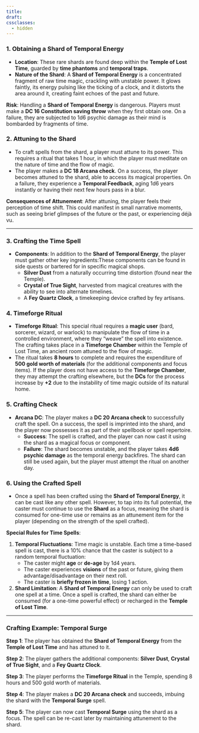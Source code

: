 ```yaml
---
title: 
draft: 
cssclasses:
  - hidden
---
```

### **1. Obtaining a Shard of Temporal Energy**

- **Location**: These rare shards are found deep within the **Temple of Lost Time**, guarded by **time phantoms** and **temporal traps**.
- **Nature of the Shard**: A **Shard of Temporal Energy** is a concentrated fragment of raw time magic, crackling with unstable power. It glows faintly, its energy pulsing like the ticking of a clock, and it distorts the area around it, creating faint echoes of the past and future.

**Risk**: Handling a **Shard of Temporal Energy** is dangerous. Players must make a **DC 16 Constitution saving throw** when they first obtain one. On a failure, they are subjected to 1d6 psychic damage as their mind is bombarded by fragments of time.

### **2. Attuning to the Shard**

- To craft spells from the shard, a player must attune to its power. This requires a ritual that takes 1 hour, in which the player must meditate on the nature of time and the flow of magic.
- The player makes a **DC 18 Arcana check**. On a success, the player becomes attuned to the shard, able to access its magical properties. On a failure, they experience a **Temporal Feedback**, aging 1d6 years instantly or having their next few hours pass in a blur.

**Consequences of Attunement**: After attuning, the player feels their perception of time shift. This could manifest in small narrative moments, such as seeing brief glimpses of the future or the past, or experiencing déjà vu.

---

### **3. Crafting the Time Spell**

- **Components**: In addition to the **Shard of Temporal Energy**, the player must gather other key ingredients:These components can be found in side quests or bartered for in specific magical shops.
    - **Silver Dust** from a naturally occurring time distortion (found near the Temple).
    - **Crystal of True Sight**, harvested from magical creatures with the ability to see into alternate timelines.
    - A **Fey Quartz Clock**, a timekeeping device crafted by fey artisans.

### **4. Timeforge Ritual**

- **Timeforge Ritual**: This special ritual requires a **magic user** (bard, sorcerer, wizard, or warlock) to manipulate the flow of time in a controlled environment, where they “weave” the spell into existence. The crafting takes place in a **Timeforge Chamber** within the Temple of Lost Time, an ancient room attuned to the flow of magic.
- The ritual takes **8 hours** to complete and requires the expenditure of **500 gold worth of materials** (for the additional components and focus items). If the player does not have access to the **Timeforge Chamber**, they may attempt the crafting elsewhere, but the **DCs** for the process increase by **+2** due to the instability of time magic outside of its natural home.

### **5. Crafting Check**

- **Arcana DC**: The player makes a **DC 20 Arcana check** to successfully craft the spell. On a success, the spell is imprinted into the shard, and the player now possesses it as part of their spellbook or spell repertoire.
    - **Success**: The spell is crafted, and the player can now cast it using the shard as a magical focus or component.
    - **Failure**: The shard becomes unstable, and the player takes **4d6 psychic damage** as the temporal energy backfires. The shard can still be used again, but the player must attempt the ritual on another day.

### **6. Using the Crafted Spell**

- Once a spell has been crafted using the **Shard of Temporal Energy**, it can be cast like any other spell. However, to tap into its full potential, the caster must continue to use the **Shard** as a focus, meaning the shard is consumed for one-time use or remains as an attunement item for the player (depending on the strength of the spell crafted).

**Special Rules for Time Spells**:

1. **Temporal Fluctuations**: Time magic is unstable. Each time a time-based spell is cast, there is a 10% chance that the caster is subject to a random temporal fluctuation:
    - The caster might **age** or **de-age** by 1d4 years.
    - The caster experiences **visions** of the past or future, giving them advantage/disadvantage on their next roll.
    - The caster is **briefly frozen in time**, losing 1 action.
2. **Shard Limitation**: A **Shard of Temporal Energy** can only be used to craft one spell at a time. Once a spell is crafted, the shard can either be consumed (for a one-time powerful effect) or recharged in the **Temple of Lost Time**.

---

### **Crafting Example: Temporal Surge**

**Step 1**: The player has obtained the **Shard of Temporal Energy** from the **Temple of Lost Time** and has attuned to it.  
  
**Step 2**: The player gathers the additional components: **Silver Dust**, **Crystal of True Sight**, and a **Fey Quartz Clock**.  
  
**Step 3**: The player performs the **Timeforge Ritual** in the Temple, spending 8 hours and 500 gold worth of materials.  
  
**Step 4**: The player makes a **DC 20 Arcana check** and succeeds, imbuing the shard with the **Temporal Surge** spell.  
  
**Step 5**: The player can now cast **Temporal Surge** using the shard as a focus. The spell can be re-cast later by maintaining attunement to the shard.